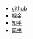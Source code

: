 - [github](https://github.com/JX-Zhuang/architect/tree/master/Promise)
- [掘金](https://juejin.im/post/5a5837946fb9a01ca871e5be)
- [知乎](https://zhuanlan.zhihu.com/p/32916856)
- [简书](https://www.jianshu.com/p/7073bd69446a)